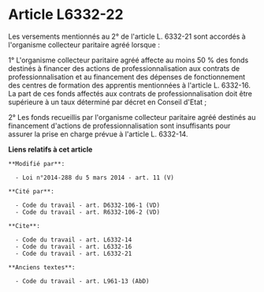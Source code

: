 # Article L6332-22

Les versements mentionnés au 2° de l'article L. 6332-21 sont accordés à l'organisme collecteur paritaire agréé lorsque : 

1° L'organisme collecteur paritaire agréé affecte au moins 50 % des fonds destinés à financer des actions de
professionnalisation aux contrats de professionnalisation et au financement des dépenses de fonctionnement des centres de
formation des apprentis mentionnées à l'article L. 6332-16. La part de ces fonds affectés aux contrats de
professionnalisation doit être supérieure à un taux déterminé par décret en Conseil d'Etat ; 

2° Les fonds recueillis par l'organisme collecteur paritaire agréé destinés au financement d'actions de professionnalisation
sont insuffisants pour assurer la prise en charge prévue à l'article L. 6332-14.

**Liens relatifs à cet article**

	**Modifié par**:

	  - Loi n°2014-288 du 5 mars 2014 - art. 11 (V)

	**Cité par**:

	  - Code du travail - art. D6332-106-1 (VD)
	  - Code du travail - art. R6332-106-2 (VD)

	**Cite**:

	  - Code du travail - art. L6332-14
	  - Code du travail - art. L6332-16
	  - Code du travail - art. L6332-21

	**Anciens textes**:

	  - Code du travail - art. L961-13 (AbD)
